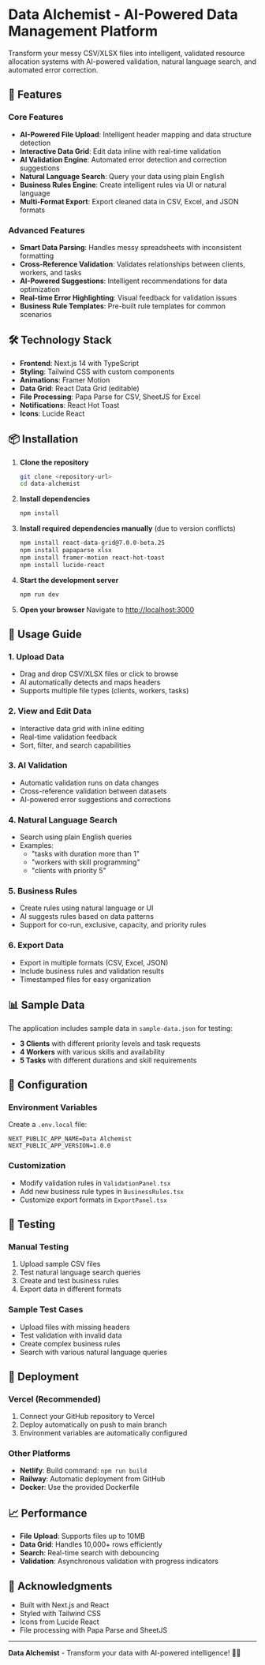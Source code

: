 # Data Alchemist - AI-Powered Data Management Platform

Transform your messy CSV/XLSX files into intelligent, validated resource allocation systems with AI-powered validation, natural language search, and automated error correction.

## 🚀 Features

### Core Features
- **AI-Powered File Upload**: Intelligent header mapping and data structure detection
- **Interactive Data Grid**: Edit data inline with real-time validation
- **AI Validation Engine**: Automated error detection and correction suggestions
- **Natural Language Search**: Query your data using plain English
- **Business Rules Engine**: Create intelligent rules via UI or natural language
- **Multi-Format Export**: Export cleaned data in CSV, Excel, and JSON formats

### Advanced Features
- **Smart Data Parsing**: Handles messy spreadsheets with inconsistent formatting
- **Cross-Reference Validation**: Validates relationships between clients, workers, and tasks
- **AI-Powered Suggestions**: Intelligent recommendations for data optimization
- **Real-time Error Highlighting**: Visual feedback for validation issues
- **Business Rule Templates**: Pre-built rule templates for common scenarios

## 🛠️ Technology Stack

- **Frontend**: Next.js 14 with TypeScript
- **Styling**: Tailwind CSS with custom components
- **Animations**: Framer Motion
- **Data Grid**: React Data Grid (editable)
- **File Processing**: Papa Parse for CSV, SheetJS for Excel
- **Notifications**: React Hot Toast
- **Icons**: Lucide React

## 📦 Installation

1. **Clone the repository**
   ```bash
   git clone <repository-url>
   cd data-alchemist
   ```

2. **Install dependencies**
   ```bash
   npm install
   ```

3. **Install required dependencies manually** (due to version conflicts)
   ```bash
   npm install react-data-grid@7.0.0-beta.25
   npm install papaparse xlsx
   npm install framer-motion react-hot-toast
   npm install lucide-react
   ```

4. **Start the development server**
   ```bash
   npm run dev
   ```

5. **Open your browser**
   Navigate to [http://localhost:3000](http://localhost:3000)

## 🎯 Usage Guide

### 1. Upload Data
- Drag and drop CSV/XLSX files or click to browse
- AI automatically detects and maps headers
- Supports multiple file types (clients, workers, tasks)

### 2. View and Edit Data
- Interactive data grid with inline editing
- Real-time validation feedback
- Sort, filter, and search capabilities

### 3. AI Validation
- Automatic validation runs on data changes
- Cross-reference validation between datasets
- AI-powered error suggestions and corrections

### 4. Natural Language Search
- Search using plain English queries
- Examples:
  - "tasks with duration more than 1"
  - "workers with skill programming"
  - "clients with priority 5"

### 5. Business Rules
- Create rules using natural language or UI
- AI suggests rules based on data patterns
- Support for co-run, exclusive, capacity, and priority rules

### 6. Export Data
- Export in multiple formats (CSV, Excel, JSON)
- Include business rules and validation results
- Timestamped files for easy organization

## 📊 Sample Data

The application includes sample data in `sample-data.json` for testing:

- **3 Clients** with different priority levels and task requests
- **4 Workers** with various skills and availability
- **5 Tasks** with different durations and skill requirements

## 🔧 Configuration

### Environment Variables
Create a `.env.local` file:
```env
NEXT_PUBLIC_APP_NAME=Data Alchemist
NEXT_PUBLIC_APP_VERSION=1.0.0
```

### Customization
- Modify validation rules in `ValidationPanel.tsx`
- Add new business rule types in `BusinessRules.tsx`
- Customize export formats in `ExportPanel.tsx`

## 🧪 Testing

### Manual Testing
1. Upload sample CSV files
2. Test natural language search queries
3. Create and test business rules
4. Export data in different formats

### Sample Test Cases
- Upload files with missing headers
- Test validation with invalid data
- Create complex business rules
- Search with various natural language queries

## 🚀 Deployment

### Vercel (Recommended)
1. Connect your GitHub repository to Vercel
2. Deploy automatically on push to main branch
3. Environment variables are automatically configured

### Other Platforms
- **Netlify**: Build command: `npm run build`
- **Railway**: Automatic deployment from GitHub
- **Docker**: Use the provided Dockerfile

## 📈 Performance

- **File Upload**: Supports files up to 10MB
- **Data Grid**: Handles 10,000+ rows efficiently
- **Search**: Real-time search with debouncing
- **Validation**: Asynchronous validation with progress indicators

## 🎉 Acknowledgments

- Built with Next.js and React
- Styled with Tailwind CSS
- Icons from Lucide React
- File processing with Papa Parse and SheetJS

---

**Data Alchemist** - Transform your data with AI-powered intelligence! 🧪✨
